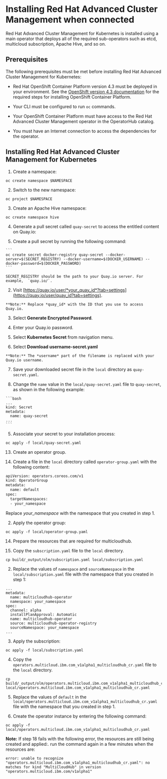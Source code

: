 # Installing Red Hat Advanced Cluster Management when connected

Red Hat Advanced Cluster Management for Kubernetes is installed using a main operator that deploys all of the required sub-operators such as etcd, multicloud subscription, Apache Hive, and so on.  

## Prerequisites

The following prerequisites must be met before installing Red Hat Advanced Cluster Management for Kubernetes: 

* Red Hat OpenShift Container Platform version 4.3 must be deployed in your environment. See the [OpenShift version 4.3 documentation](https://docs.openshift.com/container-platform/4.3/welcome/index.html) for the required steps for installing OpenShift Container Platform. 

* Your CLI must be configured to run `oc` commands.

* Your OpenShift Container Platform must have access to the Red Hat Advanced Cluster Management operator in the OperatorHub catalog. 

* You must have an Internet connection to access the dependencies for the operator.

## Installing Red Hat Advanced Cluster Management for Kubernetes

1. Create a namespace:

  ```
  oc create namespace $NAMESPACE
  ```

2. Switch to the new namespace: 

  ```
  oc project $NAMESPACE
  ```  

3. Create an Apache Hive namespace: 

  ```
  oc create namespace hive  
  ```
  
4. Generate a pull secret called `quay-secret` to access the entitled content on Quay.io:
  
  1. Create a pull secret by running the following command: 
  
    ```
    oc create secret docker-registry quay-secret --docker-server=$(SECRET_REGISTRY) --docker-username=$(DOCKER_USERNAME) --docker-password=$(DOCKER_PASSWORD)
    ```
  
    SECRET_REGISTRY should be the path to your Quay.io server. For example,  `quay.io/`.
    
  2. Visit [https://quay.io/user/*your_quay_id*?tab=settings](https://quay.io/user/quay_id?tab=settings).
  
    **Note:** Replace *quay_id* with the ID that you use to access Quay.io.
  
  3. Select **Generate Encrypted Password**.
  
  4. Enter your Quay.io password.
  
  5. Select **Kubernetes Secret** from navigation menu.
  
  6. Select **Download username-secret.yaml**
  
    **Note:** The *username* part of the filename is replaced with your Quay.io username.
  
  7. Save your downloaded secret file in the `local` directory as `quay-secret.yaml`. 
  
  8. Change the `name` value in the `local/quay-secret.yaml` file to `quay-secret`, as shown in the following example:
 
    ```bash
    ...
    kind: Secret
    metadata:
      name: quay-secret
    ...
    ```

5. Associate your secret to your installation process:

  ```
  oc apply -f local/quay-secret.yaml
  ```
  
13. Create an operator group. 
 
  1. Create a file in the `local` directory called `operator-group.yaml` with the following content:
  
  ```bash
  apiVersion: operators.coreos.com/v1
  kind: OperatorGroup
  metadata:
    name: default
  spec:
    targetNamespaces:
    - your_namespace
  ```

  Replace *your_namespace* with the namespace that you created in step 1.  
  
  2. Apply the operator group:
  
  ```
  oc apply -f local/operator-group.yaml
  ```
  
14. Prepare the resources that are required for multicloudhub.
   
  1. Copy the `subscription.yaml` file to the `local` directory. 
  
  ```
  cp build/_output/olm/subscription.yaml local/subscription.yaml
  ```
  
  2. Replace the values of `namespace` and `sourceNamespace` in the `local/subscription.yaml` file with the namespace that you created in step 1:

  ```
  ...
  metadata:
    name: multicloudhub-operator
    namespace: your_namespace
  spec:
    channel: alpha
    installPlanApproval: Automatic
    name: multicloudhub-operator
    source: multicloudhub-operator-registry
    sourceNamespace: your_namespace
  ...  
  ```
	
  3. Apply the subscription:
	
  ```
  oc apply -f local/subscription.yaml
  ```

  4. Copy the `operators.multicloud.ibm.com_v1alpha1_multicloudhub_cr.yaml` file to the `local` directory. 
  
  ```
  cp build/_output/olm/operators.multicloud.ibm.com_v1alpha1_multicloudhub_cr.yaml local/operators.multicloud.ibm.com_v1alpha1_multicloudhub_cr.yaml
  ```
	
  5. Replace the values of `default` in the `local/operators.multicloud.ibm.com_v1alpha1_multicloudhub_cr.yaml` file with the namespace that you created in step 1.
  
15. Create the operator instance by entering the following command: 

  ```
  oc apply -f local/operators.multicloud.ibm.com_v1alpha1_multicloudhub_cr.yaml
  ```
  
  **Note:** If step 18 fails with the following error, the resources are still being created and applied:. run the command again in a few minutes when the resources are:
  
  ```
  error: unable to recognize "operators.multicloud.ibm.com_v1alpha1_multicloudhub_cr.yaml": no matches for kind "MultiCloudHub" in version "operators.multicloud.ibm.com/v1alpha1"
  ```
  
